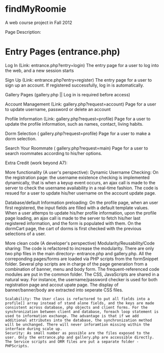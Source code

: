 findMyRoomie
============
  
  A web course project in Fall 2012 
  
  Page Description:
  
  Entry Pages (entrance.php)
  ===========
  Log In (Link: entrance.php?entry=login) 
       The entry page for a user to log into the web, and a new session starts
  
  Sign Up (Link: entrance.php?entry=register) 
       The entry page for a user to sign up an account. If registered successfully, log in is automatically.
  
  Gallery Pages (gallery.php || Log in is required before access)
  
  Account Management (Link: gallery.php?request=account) 
       Page for a user to update username, password or delete an account
  
  Profile Information (Link: gallery.php?request=profile) 
       Page for a user to update the profile information, such as names, contact, living habits.
  
  Dorm Selection ( gallery.php?request=profile) 
       Page for a user to make a dorm selection.
  
  Search Your Roommate ( gallery.php?request=main) 
       Page for a user to search roommates according to his/her options.
  
  Extra Credit (work beyond A7):
  
  More functionality (A user's perspective):
    Dynamic Username Checking:
    On the registration page: the username existence checking is implemented dynamically, that is when a keyup event occurs, an ajax call is made to the server to check the username availability in a real-time fashion.
    The code is resued for a user to update his/her username on the account update page.
  
  Database/default Information preloading:
    On the profile page, when an user first registered, the input fields are filled with a default template values. When a user attemps to update his/her profile information, upon the profile page loading, an ajax call is made to the server to fetch his/her last registered information, and the form is populated with them.
    On the dormCart page, the cart of dorms is first checked with the previous selections of a user.
  
  More clean code (A developer's perspective)
    Modularity/Reusability/Code sharing: The code is refactored to increase the modularity. There are only two php files in the main directory- entrance.php and gallery.php. All the correponding pages/forms are loaded via PHP scripts from the formSnippet folder. Several php scripts are in charge of the page generation from a combination of banner, menu and body form. The frequent-referenced code modules are put in the common folder. The CSS, JavaScripts are shared in a natural way. For instance, the username/password checker is used for both registration page and accout upate page. The display of banner/banner/body are extracted into seperate CSS files.
    
    Scalability: The User class is refactored to put all fields into a profile[] array instead of stand alone fields, and the keys are made consistent across database, php objects and client forms. For the synchronization between client and database, foreach loop statement is used to information exchange. The advantage is that if we add additional attributes into the database, the synchronization method will be unchanged. There will never inforamtion missing within the interface during scale up.
    Security: As small number as possible are the files exposed to the user. Only the entrance.php and gallery.php are accessible directly. The Service scripts and ORM files are put a separate folder - PHPScripts.
